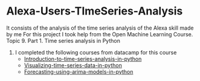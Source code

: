 # Alexa-Users-TImeSeries-Analysis
It consists of the analysis of the time series analysis of the Alexa skill made by me 
For this project I took help from the Open Machine Learning Course. Topic 9. Part 1. Time series analysis in Python<br>
1. I completed the following courses from datacamp for this course
   - [Introduction-to-time-series-analysis-in-python](https://www.datacamp.com/courses/introduction-to-time-series-analysis-in-python)
   - [Visualizing-time-series-data-in-python](https://www.datacamp.com/courses/visualizing-time-series-data-in-python)
   - [Forecasting-using-arima-models-in-python](https://www.datacamp.com/courses/forecasting-using-arima-models-in-python)
